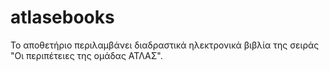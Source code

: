 # atlasebooks
Το αποθετήριο περιλαμβάνει διαδραστικά ηλεκτρονικά βιβλία της σειράς "Οι περιπέτειες της ομάδας ΑΤΛΑΣ".
